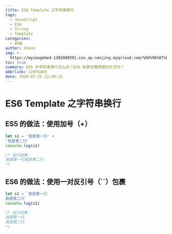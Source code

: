 ```yaml
---
title: ES6 Template 之字符串换行
tags:
  - JavaScript
  - ES6
  - String
  - Template
categories:
  - 前端
author: Shane
img: >-
  https://myimagebed-1302088591.cos.ap-nanjing.myqcloud.com/%E6%96%87%E7%AB%A0%E7%89%B9%E5%BE%81%E5%9B%BE/39.jpg
toc: true
summary: ES5 中字符串换行怎么办？ES6 有更优雅便捷的方式吗？
abbrlink: 229f64b9
date: 2020-07-25 22:49:21
---
```


# ES6 Template 之字符串换行

## ES5 的做法：使用加号（+）

```javascript
let s1 = '我是第一行' +
'我是第二行'
console.log(s1)

/* 运行结果：
我是第一行我是第二行
*/
```

## ES6 的做法：使用一对反引号（``）包裹

```javascript
let s1 = `我是第一行
我是第二行`
console.log(s1)

/* 运行结果：
我是第一行
我是第二行
*/
```